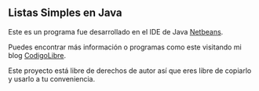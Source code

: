 ## Listas Simples en Java ##

Este es un programa fue desarrollado en el IDE de Java [Netbeans](https://netbeans.org/).

Puedes encontrar más información o programas como este  visitando mi blog [CodigoLibre](http://codigolibre.weebly.com/).

Este proyecto está libre de derechos de autor así que eres libre  de copiarlo y usarlo a tu conveniencia. 

